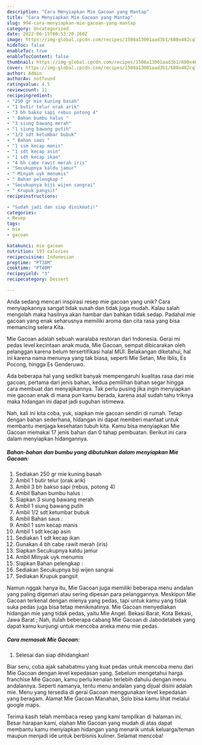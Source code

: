 ```yaml
---
description: "Cara Menyiapkan Mie Gacoan yang Mantap"
title: "Cara Menyiapkan Mie Gacoan yang Mantap"
slug: 994-cara-menyiapkan-mie-gacoan-yang-mantap
category: Uncategorized
date: 2022-06-15T00:53:20.260Z
image: https://img-global.cpcdn.com/recipes/1508a13001aad3b1/680x482cq70/mie-gacoan-foto-resep-utama.jpg
hideToc: false
enableToc: true
enableTocContent: false
thumbnail: https://img-global.cpcdn.com/recipes/1508a13001aad3b1/680x482cq70/mie-gacoan-foto-resep-utama.jpg
cover: https://img-global.cpcdn.com/recipes/1508a13001aad3b1/680x482cq70/mie-gacoan-foto-resep-utama.jpg
author: Admin
authorAv: notfound
ratingvalue: 4.5
reviewcount: 11
recipeingredient:
- "250 gr mie kuning basah"
- "1 butir telur orak arik"
- "3 bh bakso sapi rebus potong 4"
- " Bahan bumbu halus "
- "3 siung bawang merah"
- "1 siung bawang putih"
- "1/2 sdt ketumbar bubuk"
- " Bahan saus "
- "1 ssm kecap manis"
- "1 sdt kecap asin"
- "1 sdt kecap ikan"
- "4 bh cabe rawit merah iris"
- "Secukupnya kaldu jamur"
- " Minyak uyk menumis"
- " Bahan pelengkap "
- "Secukupnya biji wijen sangrai"
- " Krupuk pangsit"
recipeinstructions:

- "Sudah jadi dan siap dinikmati!"
categories:
- Resep
tags:
- mie
- gacoan

katakunci: mie gacoan 
nutrition: 193 calories
recipecuisine: Indonesian
preptime: "PT38M"
cooktime: "PT40M"
recipeyield: "3"
recipecategory: Dessert

---
```





Anda sedang mencari inspirasi resep mie gacoan yang unik? Cara menyiapkannya sangat tidak susah dan tidak juga mudah. Kalau salah mengolah maka hasilnya akan hambar dan bahkan tidak sedap. Padahal mie gacoan yang enak seharusnya memiliki aroma dan cita rasa yang bisa memancing selera Kita.





Mie Gacoan adalah sebuah waralaba restoran dari Indonesia. Gerai mi pedas level kecintaan anak muda, Mie Gacoan, sempat dibicarakan oleh pelanggan karena belum tersertifikasi halal MUI. Belakangan diketahui, hal ini karena nama menunya yang tak biasa, seperti Mie Setan, Mie Iblis, Es Pocong, hingga Es Genderuwo.

Ada beberapa hal yang sedikit banyak mempengaruhi kualitas rasa dari mie gacoan, pertama dari jenis bahan, kedua pemilihan bahan segar hingga cara membuat dan menyajikannya. Tak perlu pusing jika ingin menyiapkan mie gacoan enak di mana pun kamu berada, karena asal sudah tahu triknya maka hidangan ini dapat jadi suguhan istimewa.






Nah, kali ini kita coba, yuk, siapkan mie gacoan sendiri di rumah. Tetap dengan bahan sederhana, hidangan ini dapat memberi manfaat untuk membantu menjaga kesehatan tubuh kita. Kamu bisa menyiapkan Mie Gacoan memakai 17 jenis bahan dan 0 tahap pembuatan. Berikut ini cara dalam menyiapkan hidangannya.

<!--inarticleads1-->

##### Bahan-bahan dan bumbu yang dibutuhkan dalam menyiapkan Mie Gacoan:

1. Sediakan 250 gr mie kuning basah
1. Ambil 1 butir telur (orak arik)
1. Ambil 3 bh bakso sapi (rebus, potong 4)
1. Ambil  Bahan bumbu halus :
1. Siapkan 3 siung bawang merah
1. Ambil 1 siung bawang putih
1. Ambil 1/2 sdt ketumbar bubuk
1. Ambil  Bahan saus :
1. Ambil 1 ssm kecap manis
1. Ambil 1 sdt kecap asin
1. Sediakan 1 sdt kecap ikan
1. Gunakan 4 bh cabe rawit merah (iris)
1. Siapkan Secukupnya kaldu jamur
1. Ambil  Minyak uyk menumis
1. Siapkan  Bahan pelengkap :
1. Sediakan Secukupnya biji wijen sangrai
1. Sediakan  Krupuk pangsit


Namun nggak hanya itu, Mie Gacoan juga memiliki beberapa menu andalan yang paling digemari atau sering dipesan para pelanggannya. Meskipun Mie Gacoan terkenal dengan mienya yang pedas, tapi untuk kamu yang tidak suka pedas juga bisa tetap menikmatinya. Mie Gacoan menyediakan hidangan mie yang tidak pedas, yaitu Mie Angel. Bekasi Barat, Kota Bekasi, Jawa Barat ; Nah, itulah beberapa cabang Mie Gacoan di Jabodetabek yang dapat kamu kunjungi untuk mencoba aneka menu mie pedas. 

<!--inarticleads2-->

##### Cara memasak Mie Gacoan:


1. Selesai dan siap dihidangkan!

Biar seru, coba ajak sahabatmu yang kuat pedas untuk mencoba menu dari Mie Gacoan dengan level kepedasan yang. Sebelum mengetahui harga franchise Mie Gacoan, kamu perlu kenalan terlebih dahulu dengan menu andalannya. Seperti namanya, tentu menu andalan yang dijual disini adalah mie. Menu yang tersedia di gerai Gacoan menggunakan level kepedasan yang beragam. Alamat Mie Gacoan Manahan, Solo bisa kamu lihat melalui google maps. 

Terima kasih telah membaca resep yang kami tampilkan di halaman ini. Besar harapan kami, olahan Mie Gacoan yang mudah di atas dapat membantu kamu menyiapkan hidangan yang menarik untuk keluarga/teman maupun menjadi ide untuk berbisnis kuliner. Selamat mencoba!
